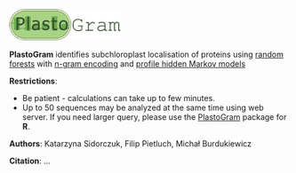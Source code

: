 <img src="PlastoGram_logo.png" alt="logo" style="width: 200px;"/>

**PlastoGram** identifies subchloroplast localisation of proteins using [random forests](https://www.stat.berkeley.edu/~breiman/RandomForests/cc_home.htm) with [n-gram encoding](http://github.com/michbur/biogram) and [profile hidden Markov models](http://hmmer.org/)  

**Restrictions**:
* Be patient - calculations can take up to few minutes.  
* Up to 50 sequences may be analyzed at the same time using web server. If you need larger query, please use the [PlastoGram](https://github.com/ksidorczuk/PlastoGram) package for **R**.

**Authors**: Katarzyna Sidorczuk, Filip Pietluch, Michał Burdukiewicz

**Citation**: ...
